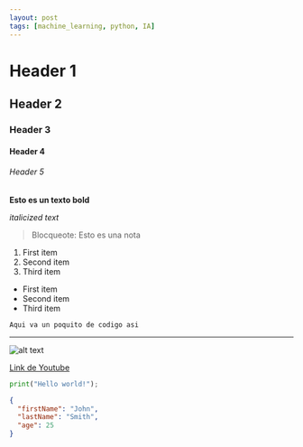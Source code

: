 ```yaml
---
layout: post
tags: [machine_learning, python, IA]
---
```


# Header 1

## Header 2

### Header 3

#### Header 4 

###### Header 5

**Esto es un texto bold**

*italicized text*

> Blocqueote: Esto es una nota 

1. First item
2. Second item 
3. Third item

- First item
- Second item
- Third item

`Aqui va un poquito de codigo asi`

---

![alt text](image.jpg)

[Link de Youtube](https://youtube.com)



```python
print("Hello world!");
```


```json
{
  "firstName": "John",
  "lastName": "Smith",
  "age": 25
}
```

